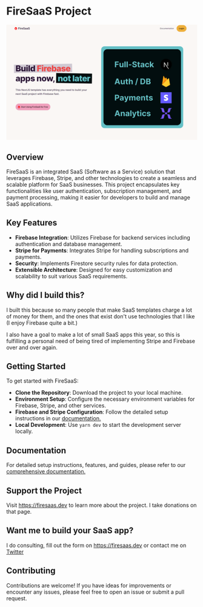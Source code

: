 # FireSaaS Project

![FireSaaS](./public/firesaas.png)

## **Overview**

FireSaaS is an integrated SaaS (Software as a Service) solution that leverages Firebase, Stripe, and other technologies to create a seamless and scalable platform for SaaS businesses. This project encapsulates key functionalities like user authentication, subscription management, and payment processing, making it easier for developers to build and manage SaaS applications.

## **Key Features**

- **Firebase Integration**: Utilizes Firebase for backend services including authentication and database management.
- **Stripe for Payments**: Integrates Stripe for handling subscriptions and payments.
- **Security**: Implements Firestore security rules for data protection.
- **Extensible Architecture**: Designed for easy customization and scalability to suit various SaaS requirements.

## **Why did I build this?**

I built this because so many people that make SaaS templates charge a lot of money for them, and the ones that exist don't use technologies that I like (I enjoy Firebase quite a bit.)

I also have a goal to make a lot of small SaaS apps this year, so this is fulfilling a personal need of being tired of implementing Stripe and Firebase over and over again.

## **Getting Started**

To get started with FireSaaS:

- **Clone the Repository**: Download the project to your local machine.
- **Environment Setup**: Configure the necessary environment variables for Firebase, Stripe, and other services.
- **Firebase and Stripe Configuration**: Follow the detailed setup instructions in our [documentation.](https://docs.firesaas.dev)
- **Local Development**: Use `yarn dev` to start the development server locally.

## **Documentation**

For detailed setup instructions, features, and guides, please refer to our [comprehensive documentation.](https://docs.firesaas.dev)

## **Support the Project**

Visit https://firesaas.dev to learn more about the project. I take donations on that page.

## **Want me to build your SaaS app?**

I do consulting, fill out the form on https://firesaas.dev or contact me on [Twitter](https://twitter.com/addicted_to_ai)

## **Contributing**

Contributions are welcome! If you have ideas for improvements or encounter any issues, please feel free to open an issue or submit a pull request.
